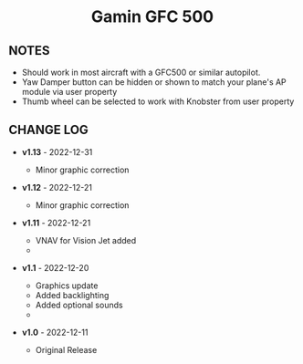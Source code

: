 <!-- PROJECT LOGO -->
<p align="center">
  <h1 align="center">Gamin GFC 500</h1>
</p>

## NOTES

- Should work in most aircraft with a GFC500 or similar autopilot. 
- Yaw Damper button can be hidden or shown to match your plane's AP module via user property
- Thumb wheel can be selected to work with Knobster from user property

## CHANGE LOG
- **v1.13** - 2022-12-31
    - Minor graphic correction

- **v1.12** - 2022-12-21
    - Minor graphic correction

- **v1.11** - 2022-12-21
    - VNAV for Vision Jet added    
    - 
- **v1.1** - 2022-12-20
    - Graphics update
    - Added backlighting
    - Added optional sounds
    - 
- **v1.0** - 2022-12-11
    - Original Release